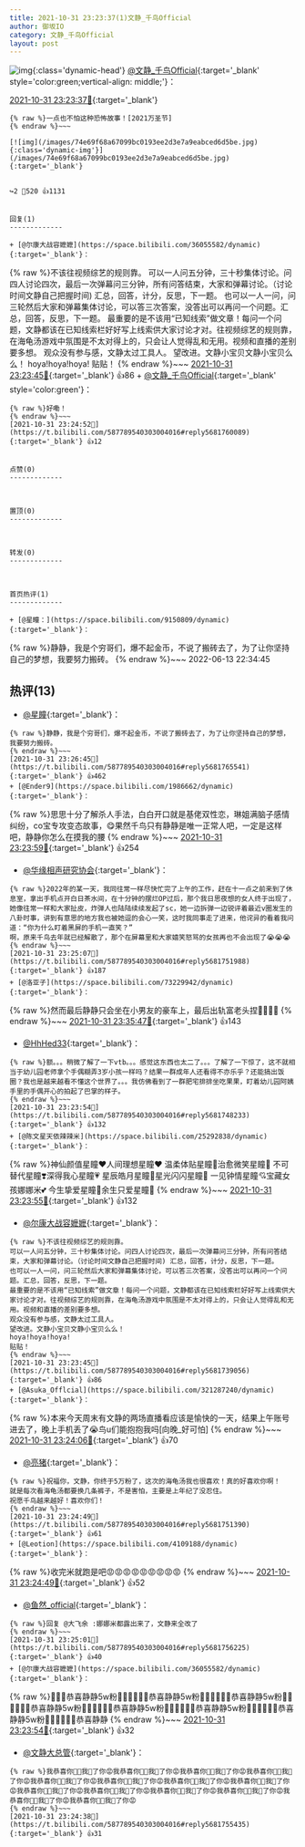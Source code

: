 ```yaml
---
title: 2021-10-31 23:23:37(1)文静_千鸟Official
author: 御坂IO
category: 文静_千鸟Official
layout: post
---
```


![img](/images/ac7482ed1b9a7f203dc68c0c4a77c488a27b108a.jpg){:class='dynamic-head'}
[@文静_千鸟Official](https://space.bilibili.com/667526012/dynamic){:target='_blank' style='color:green;vertical-align: middle;'}：

[2021-10-31 23:23:37🔗](https://t.bilibili.com/587789540303004016){:target='_blank'}

~~~
{% raw %}一点也不怕这种恐怖故事！[2021万圣节]
{% endraw %}~~~

[![img](/images/74e69f68a67099bc0193ee2d3e7a9eabced6d5be.jpg){:class='dynamic-img'}](/images/74e69f68a67099bc0193ee2d3e7a9eabced6d5be.jpg){:target='_blank'}


↪️2 💬520 👍1131


回复(1)
-------------

+ [@尔康大战容嬷嬷](https://space.bilibili.com/36055582/dynamic){:target='_blank'}：
~~~
{% raw %}不该往视频综艺的规则靠。
可以一人问五分钟，三十秒集体讨论。问四人讨论四次，最后一次弹幕问三分钟，所有问答结束，大家和弹幕讨论。（讨论时间文静自己把握时间) 汇总，回答，计分，反思，下一题。
也可以一人一问，问三轮然后大家和弹幕集体讨论，可以答三次答案，没答出可以再问一个问题。汇总，回答，反思，下一题。
最重要的是不该用“已知线索”做文章！每问一个问题，文静都该在已知线索栏好好写上线索供大家讨论才对。往视频综艺的规则靠，在海龟汤游戏中氛围是不太对得上的，只会让人觉得乱和无用。视频和直播的差别要多想。
观众没有参与感，文静太过工具人。
望改进。文静小宝贝文静小宝贝么么！
hoya!hoya!hoya!
贴贴！
{% endraw %}~~~
[2021-10-31 23:23:45🔗](https://t.bilibili.com/587789540303004016#reply5681739056){:target='_blank'} 👍86
    + [@文静_千鸟Official](https://space.bilibili.com/667526012/dynamic){:target='_blank' style='color:green'}：
~~~
{% raw %}好嘞！
{% endraw %}~~~
[2021-10-31 23:24:52🔗](https://t.bilibili.com/587789540303004016#reply5681760089){:target='_blank'} 👍12


点赞(0)
-------------



置顶(0)
-------------



转发(0)
-------------



首页热评(1)
-------------

+ [@星瞳：](https://space.bilibili.com/9150809/dynamic){:target='_blank'}：
~~~
{% raw %}静静，我是个穷哥们，爆不起金币，不说了搬砖去了，为了让你坚持自己的梦想，我要努力搬砖。
{% endraw %}~~~
2022-06-13 22:34:45


热评(13)
-------------

+ [@星瞳](https://space.bilibili.com/9150809/dynamic){:target='_blank'}：
~~~
{% raw %}静静，我是个穷哥们，爆不起金币，不说了搬砖去了，为了让你坚持自己的梦想，我要努力搬砖。
{% endraw %}~~~
[2021-10-31 23:26:45🔗](https://t.bilibili.com/587789540303004016#reply5681765541){:target='_blank'} 👍462
+ [@Ender9](https://space.bilibili.com/1986662/dynamic){:target='_blank'}：
~~~
{% raw %}思思十分了解杀人手法，白白开口就是基佬双性恋，琳姐满脑子感情纠纷，co宝专攻变态故事，😋果然千鸟只有静静是唯一正常人吧，一定是这样吧，静静你怎么在摸我的腰
{% endraw %}~~~
[2021-10-31 23:23:59🔗](https://t.bilibili.com/587789540303004016#reply5681748417){:target='_blank'} 👍254
+ [@华缘相声研究协会](https://space.bilibili.com/208202364/dynamic){:target='_blank'}：
~~~
{% raw %}2022年的某一天，我同往常一样尽快忙完了上午的工作，赶在十一点之前来到了休息室，拿出手机点开白日茶水间，在十分钟的摆烂OP过后，那个我日思夜想的女人终于出现了，她像往常一样和大家扯皮，炸弹人也陆陆续续发起了sc，她一边拆弹一边锐评着最近v圈发生的八卦时事，讲到有意思的地方我也被她逗的会心一笑，这时我同事走了进来，他诧异的看着我问道：“你为什么盯着黑屏的手机一直笑？”
啊，原来千鸟去年就已经解散了，那个在屏幕里和大家嬉笑怒骂的女孩再也不会出现了😭😭😭
{% endraw %}~~~
[2021-10-31 23:25:07🔗](https://t.bilibili.com/587789540303004016#reply5681751988){:target='_blank'} 👍187
+ [@洛亚子](https://space.bilibili.com/73229942/dynamic){:target='_blank'}：
~~~
{% raw %}然而最后静静只会坐在小男友的豪车上，最后出轨富老头捏🤗🤗🤗🤗
{% endraw %}~~~
[2021-10-31 23:35:47🔗](https://t.bilibili.com/587789540303004016#reply5681814459){:target='_blank'} 👍143
+ [@HhHed33](https://space.bilibili.com/135262393/dynamic){:target='_blank'}：
~~~
{% raw %}额。。。稍微了解了一下vtb。。。感觉这东西也太二了。。。了解了一下惊了，这不就相当于幼儿园老师拿个手偶糊弄3岁小孩一样吗？结果一群成年人还看得不亦乐乎？还能搞出饭圈？我也是越来越看不懂这个世界了。。。我仿佛看到了一群肥宅排排坐吃果果，盯着幼儿园阿姨手里的手偶开心的拍起了巴掌的样子。
{% endraw %}~~~
[2021-10-31 23:23:54🔗](https://t.bilibili.com/587789540303004016#reply5681748233){:target='_blank'} 👍132
+ [@陈文星天依辣辣米](https://space.bilibili.com/25292838/dynamic){:target='_blank'}：
~~~
{% raw %}神仙颜值星瞳❤️人间理想星瞳♥️
温柔体贴星瞳🧡治愈微笑星瞳💛
不可替代星瞳❣️深得我心星瞳💗
星辰皓月星瞳💖星光闪闪星瞳💞
一见钟情星瞳💘宝藏女孩娜娜米💕
今生挚爱星瞳💓余生只爱星瞳💝
{% endraw %}~~~
[2021-10-31 23:23:55🔗](https://t.bilibili.com/587789540303004016#reply5681739435){:target='_blank'} 👍132
+ [@尔康大战容嬷嬷](https://space.bilibili.com/36055582/dynamic){:target='_blank'}：
~~~
{% raw %}不该往视频综艺的规则靠。
可以一人问五分钟，三十秒集体讨论。问四人讨论四次，最后一次弹幕问三分钟，所有问答结束，大家和弹幕讨论。（讨论时间文静自己把握时间) 汇总，回答，计分，反思，下一题。
也可以一人一问，问三轮然后大家和弹幕集体讨论，可以答三次答案，没答出可以再问一个问题。汇总，回答，反思，下一题。
最重要的是不该用“已知线索”做文章！每问一个问题，文静都该在已知线索栏好好写上线索供大家讨论才对。往视频综艺的规则靠，在海龟汤游戏中氛围是不太对得上的，只会让人觉得乱和无用。视频和直播的差别要多想。
观众没有参与感，文静太过工具人。
望改进。文静小宝贝文静小宝贝么么！
hoya!hoya!hoya!
贴贴！
{% endraw %}~~~
[2021-10-31 23:23:45🔗](https://t.bilibili.com/587789540303004016#reply5681739056){:target='_blank'} 👍86
+ [@Asuka_Offlcial](https://space.bilibili.com/321287240/dynamic){:target='_blank'}：
~~~
{% raw %}本来今天周末有文静的两场直播看应该是愉快的一天，结果上午账号进去了，晚上手机丢了😭鸟u们能抱抱我吗[向晚_好可怕]
{% endraw %}~~~
[2021-10-31 23:24:06🔗](https://t.bilibili.com/587789540303004016#reply5681744349){:target='_blank'} 👍70
+ [@亮猪](https://space.bilibili.com/758140/dynamic){:target='_blank'}：
~~~
{% raw %}祝福你，文静，你终于5万粉了，这次的海龟汤我也很喜欢！真的好喜欢你啊！
就是每次看海龟汤都要换几条裤子，不是害怕，主要是上年纪了没忍住。
祝愿千鸟越来越好！喜欢你们！
{% endraw %}~~~
[2021-10-31 23:24:49🔗](https://t.bilibili.com/587789540303004016#reply5681751390){:target='_blank'} 👍61
+ [@Leotion](https://space.bilibili.com/4109188/dynamic){:target='_blank'}：
~~~
{% raw %}收完米就跑是吧😡😡😡😡😡😡😡😡😡
{% endraw %}~~~
[2021-10-31 23:24:49🔗](https://t.bilibili.com/587789540303004016#reply5681755787){:target='_blank'} 👍52
+ [@鱼然_official](https://space.bilibili.com/382910530/dynamic){:target='_blank'}：
~~~
{% raw %}回复 @大飞余 :娜娜米都露出来了，文静来全改了
{% endraw %}~~~
[2021-10-31 23:25:01🔗](https://t.bilibili.com/587789540303004016#reply5681756225){:target='_blank'} 👍40
+ [@尔康大战容嬷嬷](https://space.bilibili.com/36055582/dynamic){:target='_blank'}：
~~~
{% raw %}🥳🥳🥳恭喜静静5w粉🥳🥳🥳🥳🥳🥳恭喜静静5w粉🥳🥳🥳🥳🥳🥳恭喜静静5w粉🥳🥳🥳🥳🥳🥳恭喜静静5w粉🥳🥳🥳🥳🥳🥳恭喜静静5w粉🥳🥳🥳🥳🥳🥳恭喜静静5w粉🥳🥳🥳🥳🥳🥳恭喜静静5w粉🥳🥳🥳🥳🥳🥳恭喜静静
{% endraw %}~~~
[2021-10-31 23:23:54🔗](https://t.bilibili.com/587789540303004016#reply5681748256){:target='_blank'} 👍32
+ [@文静大总管](https://space.bilibili.com/1190365997/dynamic){:target='_blank'}：
~~~
{% raw %}我恭喜你🎉😭我🦈了你😡我恭喜你🎉😭我🦈了你😡我恭喜你🎉😭我🦈了你😡我恭喜你🎉😭我🦈了你😡我恭喜你🎉😭我🦈了你😡我恭喜你🎉😭我🦈了你😡我恭喜你🎉😭我🦈了你😡我恭喜你🎉😭我🦈了你😡我恭喜你🎉😭我🦈了你😡我恭喜你🎉😭我🦈了你😡我恭喜你🎉😭我🦈了你😡我恭喜你🎉😭我🦈了你😡我恭喜你🎉😭我🦈了你😡我恭喜你🎉😭我🦈了你😡
{% endraw %}~~~
[2021-10-31 23:24:38🔗](https://t.bilibili.com/587789540303004016#reply5681755435){:target='_blank'} 👍31


